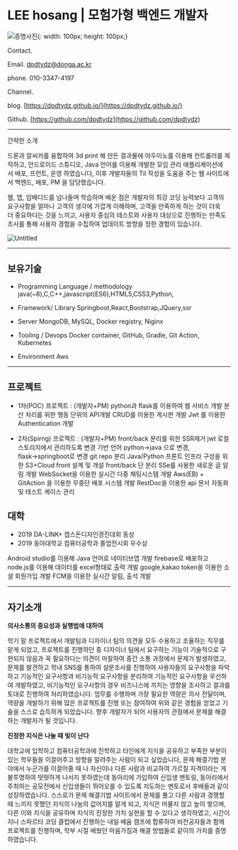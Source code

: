 # LEE hosang | 모험가형 백엔드 개발자

![증명사진](https://user-images.githubusercontent.com/38107948/150670828-9d5d6ecd-a2c9-4855-9713-b189bf6e0214.jpg){:  width: 100px; height: 100px;}

Contact.

Email. dpdtydz@donga.ac.kr

phone. 010-3347-4197

Channel.

blog. [https://dpdtydz.github.io/](https://dpdtydz.github.io/)

Github. [https://github.com/dpdtydz](https://github.com/dpdtydz)

---

간략한 소개

드론과 알씨카를 융합하여 3d print 해 만든 결과물에 아두이노를 이용해 컨트롤러를 제작하고, 안드로이드 스튜디오, Java 언어를 이용해 개발한 모임 관리 애플리케이션에서 배포, 프런트, 운영 하였습니다, 이후 개발자들의 Til 작성을 도움을 주는 웹 사이트에서 백엔드, 배포, PM 을 담당했습니다.

웹, 앱, 임베디드를 넘나들며 학습하며 배운 점은 개발자의 최강 코딩 능력보다 고객의 요구사항을 얼마나 고객의 생각에 가깝게 이해하며, 고객을 만족하게 하는 것이 더욱더 중요하다는 것을 느끼고, 사용자 중심의 테스트와 사용자 대상으로 진행하는 만족도 조사를 통해 사용자 경험을 수집하여 업데이트 방향을 정한 경험이 있습니다.

![Untitled](https://user-images.githubusercontent.com/38107948/150670827-a71aff1b-5b4a-43eb-86e1-1ba859409a00.jpeg)

---

## 보유기술

- Programming Language / methodology
    java(~8),C,C++,javascript(ES6),HTML5,CSS3,Python,
    
- Framework/ Library
    Springboot,React,Bootstrap,JQuery,ssr
    
- Server
    MongoDB, MySQL, Docker registry, Niginx
    
- Tooling / Devops
    Docker container, GitHub, Gradle, Git Action, Kubernetes
    
- Environment
    Aws
    

---

## 프로젝트

- 1차(POC) 프로젝트 : (개발자+PM)
python과 flask를 이용하여 웹 서비스 개발
분산 처리를 위한 행동 단위의 API개발
CRUD를 이용한 게시판 개발
Jwt 를 이용한 Authentication 개발

- 2차(Spirng) 프로젝트 :   (개발자+PM)
front/back 분리를 위한 SSR제거
jwt 로컬 스토리지에서 관리하도록 변경
기반 언어 python→java 으로 변경, flask→springboot로 변경
git repo 분리 Java/Python 
프론트 인프라 구성을 위한 S3+Cloud front 설계 및 개설
front/back 단 분리
SSe를 사용한 새로운 글 알림 개발
WebSocket을 이용한 실시간 다중 채팅시스템 개발
Aws(EB) + GitAction 을 이용한 무중단 배포 시스템 개발
RestDoc을 이용한 api 문서 자동화 및  테스트 케이스 관리

## 대학

- 2019 DA-LINK+ 캡스돈디자인경진대회 동상
- 2019 동아대학교 컴퓨터공학과 졸업전시회 우수상

Android studio를 이용해 Java 언어로 네이티브앱 개발
firebase로 배포하고 node.js를 이용해 데이터를 excel형태로 출력 개발
google,kakao token을 이용한 소셜 회원가입 개발
FCM을 이용한 실시간 알림, 출석 개발

---

## 자기소개

**의사소통의 중요성과 실행법에 대하여**

학기 말 프로젝트에서 개발팀과 디자이너 팀의 의견을 모두 수용하고 조율하는 직무를 맡게 되었고, 프로젝트를 진행하던 중 디자이너 팀에서 요구하는 기능이 기술적으로 구현되지 않음과 꼭 필요하다는 의견이 마찰하여 중간 소통 과정에서 문제가 발생하였고, 문제를 발견하고 학내 SNS를 통하여 설문조사를 진행하여 사용자들의 요구사항을 파악하고 기능적인 요구사항과 비기능적 요구사항을 분리하여 기능적인 요구사항을 우선하여 개발하였고, 비기능적인 요구사항의 경우 비즈니스에 끼치는 영향을 조사하고 결과를 토대로 진행하여 처리하였습니다. 업무를 수행하며 가장 필요한 역량은 의사 전달이며, 역량을 개발하기 위해 많은 프로젝트를 진행 또는 참여하여 위와 같은 경험을 얻었고 기술을 스스로 습득하게 되었습니다. 향후 개발자가 되어 사용자의 관점에서 문제를 해결하는 개발자가 될 것입니다.

**진정한 지식은 나눌 때 빛이 난다**

대학교에 입학하고 컴퓨터공학과에 진학하고 타인에게 지식을 공유하고 부족한 부분이 있는 학우들을 이끌어주고 방향을 알려주는 사람이 되고 싶었습니다, 문제 해결기법 분야에서 누군가를 이끌어줄 때 나 자신이나 다른 사람과 비교하여 가르칠 자격이라는 게 불투명하여 떳떳하게 나서지 못하였는데 동아리에 가입하여 신입생 멘토링, 동아리에서 주최하는 공모전에서 신입생들이 뛰어오를 수 있도록 지도하는 멘토로서 후배들과 같이 성장하였습니다. 스스로가 문제 해결기법 사이트에서 문제를 풀고 다른 사람과 경쟁할 때 느끼지 못했던 지식의 나눔의 값어치를 알게 되고, 지식은 머물지 않고 높이 쌓으며, 다른 이와 지식을 공유하며 지식의 진정한 가치 실현을 할 수 있다고 생각하였고, 시간이 지나 스파르타 코딩 클럽에서 진행하는 내일 배움 캠프에 합류하여 비전공자들과 함께 프로젝트를 진행하며, 학부 시절 배웠던 마음가짐과 해결 방법들로 같이의 가치를 증명하였습니다.
